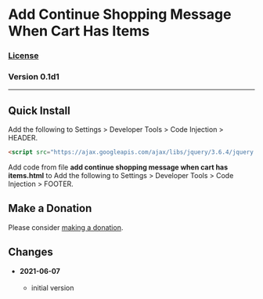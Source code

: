 # Add Continue Shopping Message When Cart Has Items

### [License][99]

### Version 0.1d1

---

## Quick Install

Add the following to Settings > Developer Tools > Code Injection > HEADER.

```html
<script src="https://ajax.googleapis.com/ajax/libs/jquery/3.6.4/jquery.min.js"></script>
```

Add code from file **add continue shopping message when cart has items.html** to
Add the following to Settings > Developer Tools > Code Injection > FOOTER.

## Make a Donation

Please consider [making a donation](https://github.com/tomsWebConsulting/twcsl#make-a-donation).

## Changes

<!-- * **2021-05-19**
<br><br>
  * added a choice of paragraph styles
  * user can set store url slug
  * bumped version to [version]
  <br><br -->
* **2021-06-07**
<br><br>
  * initial version

[99]: https://github.com/tomsWebConsulting/twcsl/blob/main/LICENSE.txt#L1
